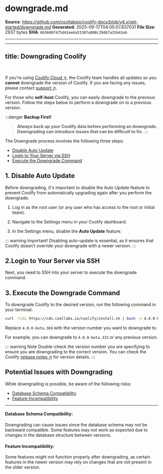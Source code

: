 # downgrade.md

**Source**: https://github.com/coollabsio/coolify-docs/blob/v4.x/get-started/downgrade.md
**Generated**: 2025-09-17T04:05:07.837031
**File Size**: 2937 bytes
**SHA**: `0b56807475d42ee6a53307a808c29d67a35b42eb`

---

---
title: Downgrading Coolify
---

<ZoomableImage src="/docs/images/get-started/downgrade-banner.webp" />

<br />

If you're using [Coolify Cloud ↗](https://coolify.io/pricing/), the Coolify team handles all updates so you  **cannot** downgrade the version of Coolify. If you are facing any issues, please contact [support ↗](/get-started/support). 


For those who **self-host** Coolify, you can easily downgrade to the previous version. Follow the steps below to perform a downgrade on to a previous version.

:::danger **Backup First!**  
  > **Always back up your Coolify data before performing an downgrade.**
  > **Downgrading can introduce issues that can be difficult to fix.**
:::



The Downgrade process involves the following three steps:
- [Disable Auto Update](#_1-disable-auto-update)
- [Login to Your Server via SSH](#_2-login-to-your-server-via-ssh)
- [Execute the Downgrade Command](#_3-execute-the-downgrade-command)


## 1. Disable Auto Update
Before downgrading, it's important to disable the Auto Update feature to prevent Coolify from automatically upgrading again after you perform the downgrade.

1. Log in as the root user (or any user who has access to the root or initial team).

2. Navigate to the Settings menu in your Coolify dashboard.

3. In the Settings menu, disable the **Auto Update** feature.

<ZoomableImage src="/docs/images/get-started/upgrade/disable-auto-update.webp" />

::: warning Important!
  Disabling auto-update is essential, as it ensures that Coolify doesn’t override your downgrade with a newer version.
:::


## 2.Login to Your Server via SSH
Next, you need to SSH into your server to execute the downgrade command.


## 3. Execute the Downgrade Command
To downgrade Coolify to the desired version, run the following command in your terminal:
```sh
curl -fsSL https://cdn.coollabs.io/coolify/install.sh | bash -s 4.0.0-beta.369
```
Replace `4.0.0-beta.369` with the version number you want to downgrade to. 

For example, you can downgrade to `4.0.0-beta.333` or any previous version.

::: warning Note
  Double-check the version number you are specifying to ensure you are downgrading to the correct version. You can check the Coolify [release notes ↗](https://github.com/coollabsio/coolify/releases) for version details.
:::


## Potential Issues with Downgrading
While downgrading is possible, be aware of the following risks:
- [Database Schema Compatibility](#database-schema-compatibility)
- [Feature Incompatibility](#feature-incompatibility)

---

#### Database Schema Compatibility: 
Downgrading can cause issues since the database schema may not be backward compatible. Some features may not work as expected due to changes in the database structure between versions.

#### Feature Incompatibility: 
Some features might not function properly after downgrading, as certain features in the newer version may rely on changes that are not present in the older version.
